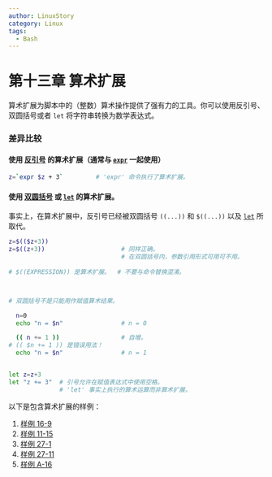 ```yaml
---
author: LinuxStory
category: Linux
tags:
  - Bash
---
```

# 第十三章 算术扩展

算术扩展为脚本中的（整数）算术操作提供了强有力的工具。你可以使用反引号、双圆括号或者 `let` 将字符串转换为数学表达式。

### 差异比较

#### 使用 [反引号](http://tldp.org/LDP/abs/html/commandsub.html#BACKQUOTESREF) 的算术扩展（通常与 [`expr`](http://tldp.org/LDP/abs/html/moreadv.html#EXPRREF) 一起使用）

```bash
z=`expr $z + 3`         # 'expr' 命令执行了算术扩展。
```

#### 使用 [双圆括号](http://tldp.org/LDP/abs/html/dblparens.html) 或 [`let`](http://tldp.org/LDP/abs/html/internal.html#LETREF) 的算术扩展。

事实上，在算术扩展中，反引号已经被双圆括号 `((...))` 和 `$((...))` 以及 [`let`](http://tldp.org/LDP/abs/html/internal.html#LETREF) 所取代。

```bash
z=$(($z+3))
z=$((z+3))                     # 同样正确。
                               # 在双圆括号内，参数引用形式可用可不用。
                                            
# $((EXPRESSION)) 是算术扩展。  # 不要与命令替换混淆。



# 双圆括号不是只能用作赋值算术结果。

  n=0
  echo "n = $n"                # n = 0

  (( n += 1 ))                 # 自增。
# (( $n += 1 )) 是错误用法！
  echo "n = $n"                # n = 1


let z=z+3
let "z += 3"  # 引号允许在赋值表达式中使用空格。
              # 'let' 事实上执行的算术运算而非算术扩展。
```

以下是包含算术扩展的样例：

1. [样例 16-9](http://tldp.org/LDP/abs/html/moreadv.html#EX45)
2. [样例 11-15](http://tldp.org/LDP/abs/html/loops1.html#EX25)
3. [样例 27-1](http://tldp.org/LDP/abs/html/arrays.html#EX66)
4. [样例 27-11](http://tldp.org/LDP/abs/html/arrays.html#BUBBLE)
5. [样例 A-16](http://tldp.org/LDP/abs/html/contributed-scripts.html#TREE)
